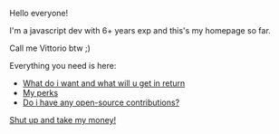 Hello everyone!

I'm a javascript dev with 6+ years exp and this's my homepage so far.


Call me Vittorio btw ;)


Everything you need is here:

- [What do i want and what will u get in return](https://github.com/vittorio/DRY/blob/master/philosophy.md)
- [My perks](https://github.com/vittorio/DRY/blob/master/perks.md)
- [Do i have any open-source contributions?](https://www.codementor.io/ezekielbuchheit/no-i-have-no-side-code-projects-to-show-you-cz1tyhgdz)

[Shut up and take my money!](https://www.upwork.com/o/profiles/users/_~01b1957e99dbec5721/)

